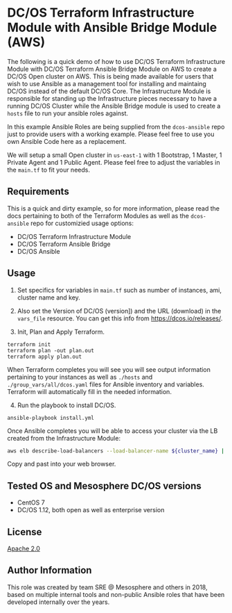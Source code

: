 # DC/OS Terraform Infrastructure Module with Ansible Bridge Module (AWS)

The following is a quick demo of how to use DC/OS Terraform Infrastructure Module with DC/OS Terraform Ansible Bridge Module on AWS to create a DC/OS Open cluster on AWS. This is being made available for users that wish to use Ansible as a management tool for installing and maintaing DC/OS instead of the default DC/OS Core. The Infrastructure Module is responsible for standing up the Infrastructure pieces necessary to have a running DC/OS Cluster while the Ansible Bridge module is used to create a `hosts` file to run your ansible roles against. 

In this example Ansible Roles are being supplied from the `dcos-ansible` repo just to provide users with a working example. Please feel free to use you own Ansible Code here as a replacement. 

We will setup a small Open cluster in `us-east-1` with 1 Bootstrap, 1 Master, 1 Private Agent and 1 Public Agent. Please feel free to adjust the variables in the `main.tf` to fit your needs. 

## Requirements

This is a quick and dirty example, so for more information, please read the docs pertaining to both of the Terraform Modules as well as the `dcos-ansible` repo for customizied usage options:

- DC/OS Terraform Infrastructure Module
- DC/OS Terraform Ansible Bridge
- DC/OS Ansible

## Usage

1) Set specifics for variables in `main.tf` such as number of instances, ami, cluster name and key. 

2) Also set the Version of DC/OS (version]) and the URL (download) in the `vars_file` resource. You can get this info from https://dcos.io/releases/.

3) Init, Plan and Apply Terraform.
```
terraform init
terraform plan -out plan.out
terraform apply plan.out
```

When Terraform completes you will see you will see output information pertaining to your instances as well as `./hosts` and `./group_vars/all/dcos.yaml` files for Ansible inventory and variables. Terraform will automatically fill in the needed information.

4) Run the playbook to install DC/OS.
```
ansible-playbook install.yml
```

Once Ansible completes you will be able to access your cluster via the LB created from the Infrastructure Module:
``` bash
aws elb describe-load-balancers --load-balancer-name ${cluster_name} | grep DNSName
```

Copy and past into your web browser.


## Tested OS and Mesosphere DC/OS versions

* CentOS 7
* DC/OS 1.12, both open as well as enterprise version

## License
[Apache 2.0](http://www.apache.org/licenses/LICENSE-2.0)

## Author Information
This role was created by team SRE @ Mesosphere and others in 2018, based on multiple internal tools and non-public Ansible roles that have been developed internally over the years.
